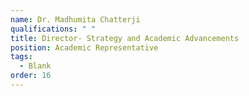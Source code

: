 ```yaml
---
name: Dr. Madhumita Chatterji
qualifications: " "
title: Director- Strategy and Academic Advancements
position: Academic Representative
tags:
  - Blank
order: 16
---
```

